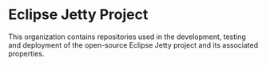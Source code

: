 # Eclipse Jetty Project

This organization contains repositories used in the development, testing and deployment of the open-source Eclipse Jetty project and its associated properties.
